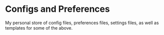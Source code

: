# Configs and Preferences

My personal store of config files, preferences files, settings files, as well as templates for some of the above.
